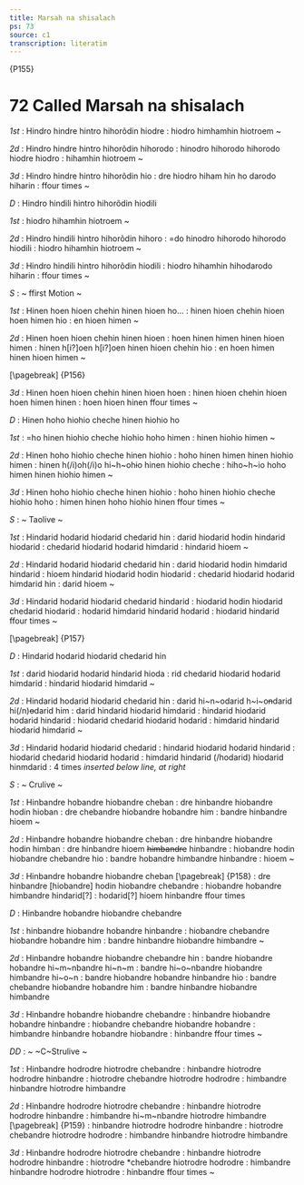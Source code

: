 ```yaml
---
title: Marsah na shisalach
ps: 73
source: c1
transcription: literatim
---
```


{P155}

# 72 Called Marsah na shisalach

_1st_
: Hindro hindre hintro hihorõdin hiodre
: hiodro himhamhin hiotroem \~

_2d_
: Hindro hindre hintro hihorõdin hihorodo
: hinodro hihorodo hihorodo hiodre hiodro
: hihamhin hiotroem \~

_3d_
: Hindro hindre hintro hihorõdin hio
: dre hiodro hiham hin ho darodo hiharin
: ffour times \~

_D_
: Hindro hindili hintro hihorõdin hiodili

_1st_
: hiodro hihamhin hiotroem \~

_2d_
: Hindro hindili hintro hihorõdin hihoro
: =do hinodro hihorodo hihorodo hiodili
: hiodro hihamhin hiotroem \~

_3d_
: Hindro hindili hintro hihorõdin hiodili
: hiodro hihamhin hihodarodo hiharin
: ffour times \~

_S_
: \~ ffirst Motion \~

_1st_
: Hinen hoen hioen chehin hinen hioen ho\...
: hinen hioen chehin hioen hoen himen hio
: en hioen himen \~

_2d_
: Hinen hoen hioen chehin hinen hioen
: hoen hinen himen hinen hioen himen
: hinen h\[i?\]oen h\[i?\]oen hinen hioen chehin hio
: en hoen himen hinen hioen himen \~

[\pagebreak]
{P156}

_3d_
: Hinen hoen hioen chehin hinen hioen hoen
: hinen hioen chehin hioen hoen himen hinen
: hoen hioen hinen ffour times \~

_D_
: Hinen hoho hiohio cheche hinen hiohio ho

_1st_
: =ho hinen hiohio cheche hiohio hoho himen
: hinen hiohio himen \~

_2d_
: Hinen hoho hiohio cheche hinen hiohio
: hoho hinen himen hinen hiohio himen
: hinen h(/i)oh(/i)o hi~h~oh~~i~~o hinen hiohio cheche
: hiho~h~io hoho himen hinen hiohio himen \~

_3d_
: Hinen hoho hiohio cheche hinen hiohio
: hoho hinen hiohio cheche hiohio hoho
: himen hinen hoho hiohio hinen ffour times \~

_S_
: \~ Taolive \~

_1st_
: Hindarid hodarid hiodarid chedarid hin
: darid hiodarid hodin hindarid hiodarid
: chedarid hiodarid hodarid himdarid
: hindarid hioem \~

_2d_
: Hindarid hodarid hiodarid chedarid hin
: darid hiodarid hodin himdarid hindarid
: hioem hindarid hiodarid hodin hiodarid
: chedarid hiodarid hodarid himdarid hin
: darid hioem \~

_3d_
: Hindarid hodarid hiodarid chedarid hindarid
: hiodarid hodin hiodarid chedarid hiodarid
: hodarid himdarid hindarid hodarid
: hiodarid hindarid ffour times \~

[\pagebreak]
{P157}

_D_
: Hindarid hodarid hiodarid chedarid hin

_1st_
: darid hiodarid hodarid hindarid hioda
: rid chedarid hiodarid hodarid himdarid
: hindarid hiodarid himdarid \~

_2d_
: Hindarid hodarid hiodarid chedarid hin
: darid hi~n~odarid h~i~o~~n~~darid hi(/n)~~o~~darid him
: darid hindarid hiodarid himdarid
: hindarid hiodarid hodarid hindarid
: hiodarid chedarid hiodarid hodarid
: himdarid hindarid hiodarid himdarid \~

_3d_
: Hindarid hodarid hiodarid chedarid
: hindarid hiodarid hodarid hindarid
: hiodarid chedarid hiodarid hodarid
: himdarid hindarid (/hodarid) hiodarid hinmdarid
: 4 times *inserted below line, at right*

_S_
: \~ Crulive \~

_1st_
: Hinbandre hobandre hiobandre cheban
: dre hinbandre hiobandre hodin hioban
: dre chebandre hiobandre hobandre him
: bandre hinbandre hioem \~

_2d_
: Hinbandre hobandre hiobandre cheban
: dre hinbandre hiobandre hodin himban
: dre hinbandre hioem ~~himbandre~~ hinbandre
: hiobandre hodin hiobandre chebandre hio
: bandre hobandre himbandre hinbandre
: hioem \~

_3d_
: Hinbandre hobandre hiobandre cheban
[\pagebreak]
{P158}
: dre hinbandre \[hiobandre\] hodin hiobandre chebandre
: hiobandre hobandre himbandre hindarid\[?\]
: hodarid\[?\] hioem hinbandre ffour times

_D_
: Hinbandre hobandre hiobandre chebandre

_1st_
: hinbandre hiobandre hobandre hinbandre
: hiobandre chebandre hiobandre hobandre him
: bandre hinbandre hiobandre himbandre \~

_2d_
: Hinbandre hobandre hiobandre chebandre hin
: bandre hiobandre hobandre hi~m~nbandre hi~n~m
: bandre hi~o~nbandre hiobandre himbandre hi~o~n
: bandre hiobandre hobandre hinbandre hio
: bandre chebandre hiobandre hobandre him
: bandre hinbandre hiobandre himbandre

_3d_
: Hinbandre hobandre hiobandre chebandre
: hinbandre hiobandre hobandre hinbandre
: hiobandre chebandre hiobandre hobandre
: himbandre hinbandre hobandre hiobandre
: hinbandre ffour times \~

_DD_
: \~ ~C~Strulive \~

_1st_
: Hinbandre hodrodre hiotrodre chebandre
: hinbandre hiotrodre hodrodre hinbandre
: hiotrodre chebandre hiotrodre hodrodre
: himbandre hinbandre hiotrodre himbandre

_2d_
: Hinbandre hodrodre hiotrodre chebandre
: hinbandre hiotrodre hodrodre hinbandre
: himbandre hi~m~nbandre hiotrodre himbandre
[\pagebreak]
{P159}
: hinbandre hiotrodre hodrodre hinbandre
: hiotrodre chebandre hiotrodre hodrodre
: himbandre hinbandre hiotrodre himbandre

_3d_
: Hinbandre hodrodre hiotrodre chebandre
: hinbandre hiotrodre hodrodre hinbandre
: hiotrodre \*chebandre hiotrodre hodrodre
: himbandre hinbandre hodrodre hiotrodre
: hinbandre ffour times \~
